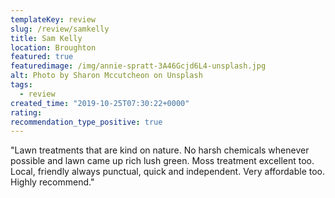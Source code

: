 ```yaml
---
templateKey: review
slug: /review/samkelly
title: Sam Kelly
location: Broughton
featured: true
featuredimage: /img/annie-spratt-3A46Gcjd6L4-unsplash.jpg
alt: Photo by Sharon Mccutcheon on Unsplash
tags:
  - review
created_time: "2019-10-25T07:30:22+0000"
rating: 
recommendation_type_positive: true
---
```

"Lawn treatments that are kind on nature. No harsh chemicals whenever possible and lawn came up rich lush green. Moss treatment excellent too. Local, friendly always punctual, quick and independent. Very affordable too. Highly recommend."